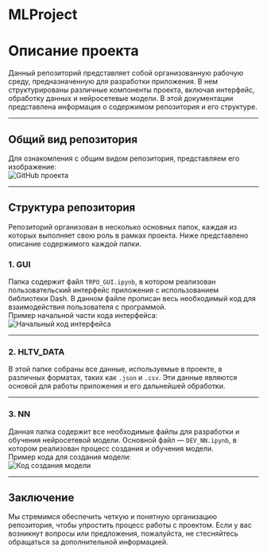 # MLProject

# Описание проекта

Данный репозиторий представляет собой организованную рабочую среду, предназначенную для разработки приложения. В нем структурированы различные компоненты проекта, включая интерфейс, обработку данных и нейросетевые модели. В этой документации представлена информация о содержимом репозитория и его структуре.

---

## Общий вид репозитория

Для ознакомления с общим видом репозитория, представляем его изображение:  
![GitHub проекта](images/github_overview.png)

---

## Структура репозитория

Репозиторий организован в несколько основных папок, каждая из которых выполняет свою роль в рамках проекта. Ниже представлено описание содержимого каждой папки.

### 1. **GUI**  
Папка содержит файл `TRPO_GUI.ipynb`, в котором реализован пользовательский интерфейс приложения с использованием библиотеки Dash. В данном файле прописан весь необходимый код для взаимодействия пользователя с программой.  
Пример начальной части кода интерфейса:  
![Начальный код интерфейса](images/gui_code_example.png)

---

### 2. **HLTV_DATA**  
В этой папке собраны все данные, используемые в проекте, в различных форматах, таких как `.json` и `.csv`. Эти данные являются основой для работы приложения и его дальнейшей обработки.

---

### 3. **NN**  
Данная папка содержит все необходимые файлы для разработки и обучения нейросетевой модели. Основной файл — `DEV_NN.ipynb`, в котором реализован процесс создания и обучения модели.  
Пример кода для создания модели:  
![Код создания модели](images/nn_model_code.png)

---

## Заключение

Мы стремимся обеспечить четкую и понятную организацию репозитория, чтобы упростить процесс работы с проектом. Если у вас возникнут вопросы или предложения, пожалуйста, не стесняйтесь обращаться за дополнительной информацией.
